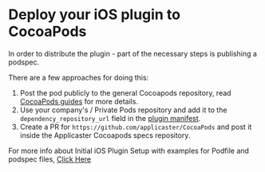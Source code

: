 # Deploy your iOS plugin to CocoaPods

In order to distribute the plugin - part of the necessary steps is publishing a podspec.

There are a few approaches for doing this:
1. Post the pod publicly to the general Cocoapods repository, read [CocoaPods guides](https://guides.cocoapods.org/making/making-a-cocoapod.html) for more details.
2. Use your company's / Private Pods repository and add it to the `dependency_repository_url` field in the [plugin manifest](/zappifest/plugins-manifest-format.md).
3. Create a PR for `https://github.com/applicaster/CocoaPods` and post it inside the Applicaster Cocoapods specs repository.

For more info about Initial iOS Plugin Setup with examples for Podfile and podspec files, [Click Here](/dev-env/iOS.md)